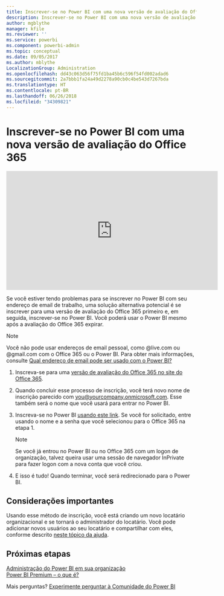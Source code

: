 ```yaml
---
title: Inscrever-se no Power BI com uma nova versão de avaliação do Office 365
description: Inscrever-se no Power BI com uma nova versão de avaliação do Office 365
author: mgblythe
manager: kfile
ms.reviewer: ''
ms.service: powerbi
ms.component: powerbi-admin
ms.topic: conceptual
ms.date: 09/05/2017
ms.author: mblythe
LocalizationGroup: Administration
ms.openlocfilehash: dd43c063d56f75fd1ba45b6c596f54fd002adad6
ms.sourcegitcommit: 2a7bbb1fa24a49d2278a90cb0c4be543d7267bda
ms.translationtype: HT
ms.contentlocale: pt-BR
ms.lasthandoff: 06/26/2018
ms.locfileid: "34309821"
---
```

# <a name="signing-up-for-power-bi-with-a-new-office-365-trial"></a>Inscrever-se no Power BI com uma nova versão de avaliação do Office 365
<iframe width="560" height="315" src="https://www.youtube.com/embed/gbSuFST-Nx4?showinfo=0" frameborder="0" allowfullscreen></iframe>

Se você estiver tendo problemas para se inscrever no Power BI com seu endereço de email de trabalho, uma solução alternativa potencial é se inscrever para uma versão de avaliação do Office 365 primeiro e, em seguida, inscrever-se no Power BI.  Você poderá usar o Power BI mesmo após a avaliação do Office 365 expirar.

> [!NOTE]
> Você não pode usar endereços de email pessoal, como @live.com ou @gmail.com com o Office 365 ou o Power BI. Para obter mais informações, consulte [Qual endereço de email pode ser usado com o Power BI?](service-self-service-signup-for-power-bi.md#what-email-address-can-be-used-with-power-bi)
> 
> 

1. Inscreva-se para uma [versão de avaliação do Office 365 no site do Office 365](https://go.microsoft.com/fwlink/p/?LinkID=403802).
2. Quando concluir esse processo de inscrição, você terá novo nome de inscrição parecido com you@yourcompany.onmicrosoft.com.  Esse também será o nome que você usará para entrar no Power BI.
3. Inscreva-se no Power BI [usando este link](https://portal.office.com/Start/Confirm?Sku=a403ebcc-fae0-4ca2-8c8c-7a907fd6c235&ru=https%3A%2F%2Fapp.powerbi.com%3FredirectedFromSignup%3D1%26noSignUpCheck%3D1).  Se você for solicitado, entre usando o nome e a senha que você selecionou para o Office 365 na etapa 1.
   
   > [!NOTE]
   > Se você já entrou no Power BI ou no Office 365 com um logon de organização, talvez queira usar uma sessão de navegador InPrivate para fazer logon com a nova conta que você criou.
   > 
   > 
4. E isso é tudo!  Quando terminar, você será redirecionado para o Power BI.

## <a name="important-considerations"></a>Considerações importantes
Usando esse método de inscrição, você está criando um novo locatário organizacional e se tornará o administrador do locatário. Você pode adicionar novos usuários ao seu locatário e compartilhar com eles, conforme descrito [neste tópico da ajuda](https://support.office.com/en-sg/article/Add-users-individually-to-Office-365---Admin-Help-1970f7d6-03b5-442f-b385-5880b9c256ec?ui=en-US&rs=en-SG&ad=SG).

## <a name="next-steps"></a>Próximas etapas
[Administração do Power BI em sua organização](service-admin-administering-power-bi-in-your-organization.md)  
[Power BI Premium – o que é?](service-premium.md)  

Mais perguntas? [Experimente perguntar à Comunidade do Power BI](http://community.powerbi.com/)

